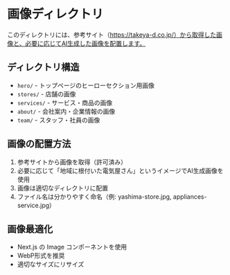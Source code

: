 # 画像ディレクトリ

このディレクトリには、参考サイト（https://takeya-d.co.jp/）から取得した画像と、必要に応じてAI生成した画像を配置します。

## ディレクトリ構造

- `hero/` - トップページのヒーローセクション用画像
- `stores/` - 店舗の画像
- `services/` - サービス・商品の画像
- `about/` - 会社案内・企業情報の画像
- `team/` - スタッフ・社員の画像

## 画像の配置方法

1. 参考サイトから画像を取得（許可済み）
2. 必要に応じて「地域に根付いた電気屋さん」というイメージでAI生成画像を使用
3. 画像は適切なディレクトリに配置
4. ファイル名は分かりやすく命名（例: yashima-store.jpg, appliances-service.jpg）

## 画像最適化

- Next.js の Image コンポーネントを使用
- WebP形式を推奨
- 適切なサイズにリサイズ

